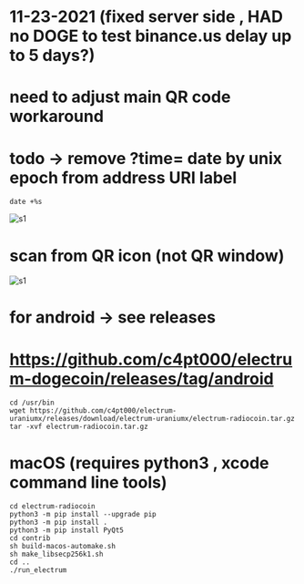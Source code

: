 
# 11-23-2021 (fixed server side , HAD no DOGE to test binance.us delay up to 5 days?)

# need to adjust main QR code workaround 
# todo -> remove ?time= date by unix epoch from address URI label
```
date +%s
```
![s1](https://github.com/c4pt000/electrum-dogecoin/releases/download/android/todo-remove-time-from-URI.gif)
# scan from QR icon (not QR window)
![s1](https://github.com/c4pt000/electrum-dogecoin/releases/download/android/scan-from-here.gif)

# for android -> see releases

# https://github.com/c4pt000/electrum-dogecoin/releases/tag/android

```
cd /usr/bin
wget https://github.com/c4pt000/electrum-uraniumx/releases/download/electrum-uraniumx/electrum-radiocoin.tar.gz
tar -xvf electrum-radiocoin.tar.gz
```


# macOS (requires python3 , xcode command line tools)
```
cd electrum-radiocoin
python3 -m pip install --upgrade pip
python3 -m pip install .
python3 -m pip install PyQt5
cd contrib
sh build-macos-automake.sh
sh make_libsecp256k1.sh
cd ..
./run_electrum
```
